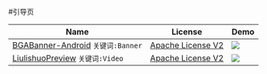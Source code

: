 #引导页

Name| License |Demo
---|---|---
[BGABanner-Android](https://github.com/bingoogolapple/BGABanner-Android) `关键词:Banner`|[Apache License V2](https://www.apache.org/licenses/LICENSE-2.0)|![](https://cloud.githubusercontent.com/assets/8949716/17557718/dc235ec4-5f4a-11e6-92b7-144a2a1a1e3f.gif)|
[LiulishuoPreview](https://github.com/JeasonWong/LiulishuoPreview) ```关键词:Video```|[Apache License V2](https://www.apache.org/licenses/LICENSE-2.0)|![](https://raw.githubusercontent.com/jeasonwong/LiulishuoPreview/master/screenshots/liulishuo.gif)

